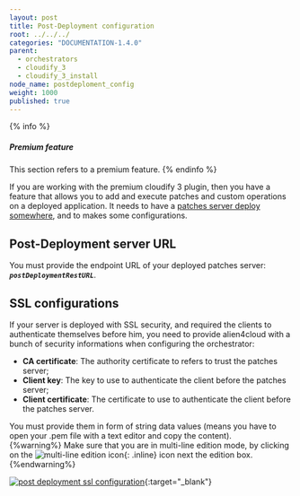 ```yaml
---
layout: post
title: Post-Deployment configuration
root: ../../../
categories: "DOCUMENTATION-1.4.0"
parent:
  - orchestrators
  - cloudify_3
  - cloudify_3_install
node_name: postdeploment_config
weight: 1000
published: true
---
```

{% info %}
<h5>Premium feature</h5>
This section refers to a premium feature.
{% endinfo %}

If you are working with the premium cloudify 3 plugin, then you have a feature that allows you to add and execute patches and custom operations on a deployed application. It needs to have a [patches server deploy somewhere](#/documentation/1.4.0/admin_guide/post_deployment_application.html), and to makes some configurations.

## Post-Deployment server URL
You must provide the endpoint URL of your deployed patches server: ***`postDeploymentRestURL`***.

## SSL configurations
If your server is deployed with SSL security, and required the clients to authenticate themselves before him, you need to provide alien4cloud with a bunch of security informations when configuring the orchestrator:

* __CA certificate__: The authority certificate to refers to trust the patches server;
* __Client key__: The key to use to authenticate the client before the patches  server;
* __Client certificate__: The certificate to use to authenticate the client before the patches  server.

You must provide them in form of string data values (means you have to open your .pem file with a text editor and copy the content).  
{%warning%}
Make sure that you are in multi-line edition mode, by clicking on the ![multi-line edition icon](../../images/multi-line-edition.png){: .inline} icon next the edition box.
{%endwarning%}

[![post deployment ssl configuration][config_orchestrator_postdeployment_ssl]][config_orchestrator_postdeployment_ssl]{:target="_blank"}


[config_orchestrator_postdeployment_ssl]: ../../images/cloudify3_driver/config_orchestrator_postdeployment_ssl.png  "post deployment ssl"
